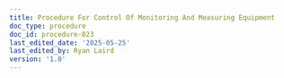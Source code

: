 ```yaml
---
title: Procedure For Control Of Monitoring And Measuring Equipment
doc_type: procedure
doc_id: procedure-023
last_edited_date: '2025-05-25'
last_edited_by: Ryan Laird
version: '1.0'
---
```


<!-- Unsupported block type: table_of_contents -->

<!-- Unsupported block type: unsupported -->

